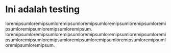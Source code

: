 # Ini adalah testing

loremipsumloremipsumloremipsumloremipsumloremipsumloremipsumloremipsumloremipsumloremipsumloremipsum. loremipsumloremipsumloremipsumloremipsumloremipsumloremipsumloremipsumloremipsumloremipsumloremipsumloremipsumloremipsumloremipsumloremipsumloremipsum.
